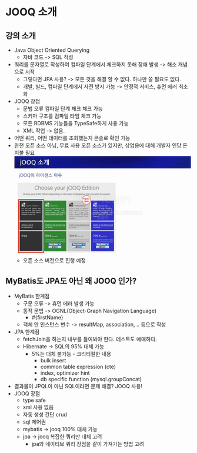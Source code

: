 # JOOQ 소개

## 강의 소개
- Java Object Oriented Querying
  - 자바 코드 -> SQL 작성
- 쿼리를 문자열로 작성하여 컴파일 단계에서 체크하지 못해 장애 발생 -> 해소 개념으로 시작
  - 그렇다면 JPA 사용? -> 모든 것을 해결 할 수 없다. 하나만 쓸 필요도 없다.
  - 개발, 빌드, 컴파일 단계에서 사전 방지 가능 -> 안정적 서비스, 휴먼 에러 최소화
- JOOQ 장점
  - 문법 오류 컴파일 단계 체크 체크 가능
  - 스키마 구조를 컴파일 타임 체크 가능
  - 모든 RDBMS 기능들을 TypeSafe하게 사용 가능
  - XML 작업 -> 없음.
- 어떤 쿼리, 어떤 데이터를 조회했는지 콘솔로 확인 가능
- 완전 오픈 소스 아님, 무료 사용 오픈 소스가 있지만, 상업용에 대해 개발자 인당 돈 지불 필요
![img.png](img.png)
  - 오픈 소스 버전으로 진행 예정

## MyBatis도 JPA도 아닌 왜 JOOQ 인가?
- MyBatis 한계점
  - 구문 오류 -> 휴먼 에러 발생 가능
  - 동적 문법 -> OGNL(Object-Graph Navigation Language)
    - #{firstName}
  - 객체 안 인스턴스 변수 -> resultMap, association, .. 등으로 작성
- JPA 한계점
  - fetchJoin을 하는지 내부를 들여봐야 한다. 테스트도 애매하다.
  - Hibernate -> SQL의 95% 대체 가능
    - 5%는 대체 불가능 - 크리티컬한 내용
      - bulk insert
      - common table expression (cte)
      - index, optimizer hint
      - db specific function (mysql.groupConcat)
- 결과물이 JPQL이 아닌 SQL이라면 문제 해결? JOOQ 사용!
- JOOQ 장점
  - type safe
  - xml 사용 없음
  - 자동 생성 간단 crud
  - sql 제어권
  - mybatis -> jooq 100% 대체 가능
  - jpa -> jooq 복잡한 쿼리만 대체 고려
    - jpa와 네이티브 쿼리 장점을 같이 가져가는 방법 고려
